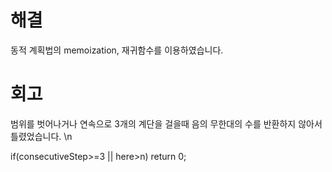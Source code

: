 # 해결
동적 계획법의 memoization, 재귀함수를 이용하였습니다.

# 회고
범위를 벗어나거나 연속으로 3개의 계단을 걸을때 음의 무한대의 수를 반환하지 않아서 틀렸었습니다. \n

if(consecutiveStep>=3 || here>n)
        return 0;
